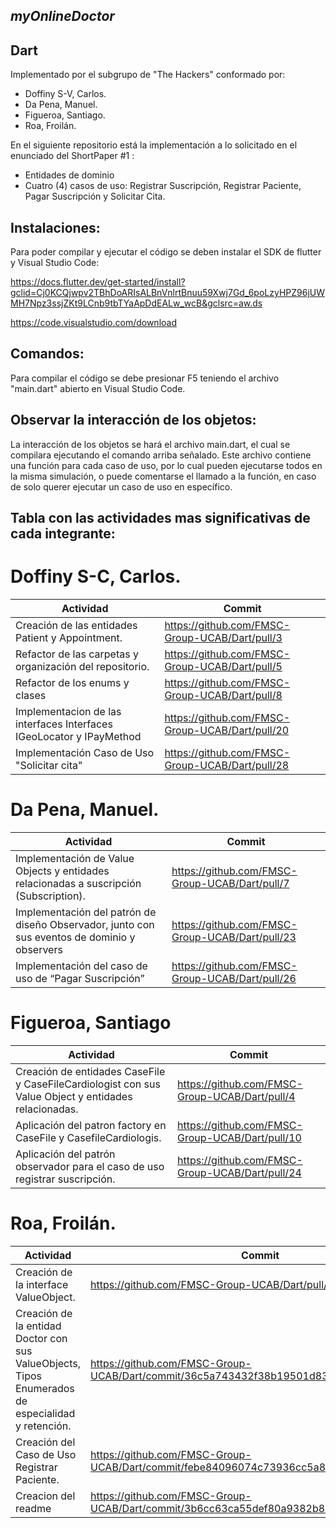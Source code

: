 ## _myOnlineDoctor_




## Dart




Implementado por el subgrupo de "The Hackers" conformado por:
- Doffiny S-V, Carlos.
- Da Pena, Manuel.
- Figueroa, Santiago.
- Roa, Froilán. 


En el siguiente repositorio está la implementación a lo solicitado en el enunciado del ShortPaper #1 :


- Entidades de dominio 
- Cuatro (4) casos de uso: Registrar Suscripción, Registrar Paciente, Pagar Suscripción y Solicitar Cita.




## Instalaciones:




Para poder compilar y ejecutar el código se deben instalar el SDK de flutter y Visual Studio Code:


https://docs.flutter.dev/get-started/install?gclid=Cj0KCQjwpv2TBhDoARIsALBnVnlrtBnuu59Xwj7Gd_6poLzyHPZ96jUWMH7Npz3ssjZKt9LCnb9tbTYaApDdEALw_wcB&gclsrc=aw.ds

https://code.visualstudio.com/download




## Comandos:




Para compilar el código se debe presionar F5 teniendo el archivo "main.dart" abierto en Visual Studio Code.
## Observar la interacción de los objetos:


La interacción de los objetos se hará el archivo main.dart, el cual se compilara ejecutando el comando arriba señalado. Este archivo contiene una función para cada caso de uso, por lo cual pueden ejecutarse todos en la misma simulación, o puede comentarse el llamado a la función, en caso de solo querer ejecutar un caso de uso en específico.




## Tabla con las actividades mas significativas de cada integrante: 
# Doffiny S-C, Carlos.

| Actividad                                                            | Commit                                          |
|----------------------------------------------------------------------|-------------------------------------------------|
| Creación de las entidades Patient y Appointment.                     | https://github.com/FMSC-Group-UCAB/Dart/pull/3  |
| Refactor de las carpetas y organización del repositorio.             | https://github.com/FMSC-Group-UCAB/Dart/pull/5  |
| Refactor de los enums y clases                                       | https://github.com/FMSC-Group-UCAB/Dart/pull/8  |
| Implementacion de las interfaces Interfaces IGeoLocator y IPayMethod | https://github.com/FMSC-Group-UCAB/Dart/pull/20 |
| Implementación Caso de Uso "Solicitar cita"                          | https://github.com/FMSC-Group-UCAB/Dart/pull/28 |

# Da Pena, Manuel.

| Actividad                                                                                    | Commit                                          |
|----------------------------------------------------------------------------------------------|-------------------------------------------------|
| Implementación de Value Objects y entidades relacionadas a suscripción (Subscription).       | https://github.com/FMSC-Group-UCAB/Dart/pull/7  |
| Implementación del patrón de diseño Observador, junto con sus eventos de dominio y observers | https://github.com/FMSC-Group-UCAB/Dart/pull/23 |
| Implementación del caso de uso de “Pagar Suscripción”                                        | https://github.com/FMSC-Group-UCAB/Dart/pull/26 |




# Figueroa, Santiago

| Actividad                                                                                            | Commit                                          |
|------------------------------------------------------------------------------------------------------|-------------------------------------------------|
| Creación de entidades CaseFile y CaseFileCardiologist con sus Value Object y entidades relacionadas. | https://github.com/FMSC-Group-UCAB/Dart/pull/4  |
| Aplicación del patron factory en CaseFile y CasefileCardiologis.                                     | https://github.com/FMSC-Group-UCAB/Dart/pull/10 |
| Aplicación del patrón observador para el caso de uso registrar suscripción.                          | https://github.com/FMSC-Group-UCAB/Dart/pull/24 |

# Roa, Froilán.

| Actividad                                                                                         | Commit                                                                                  |
|---------------------------------------------------------------------------------------------------|-----------------------------------------------------------------------------------------|
| Creación de la interface ValueObject.                                                             | https://github.com/FMSC-Group-UCAB/Dart/pull/1                                          |
| Creación de la entidad Doctor con sus ValueObjects, Tipos Enumerados de especialidad y retención. | https://github.com/FMSC-Group-UCAB/Dart/commit/36c5a743432f38b19501d83042d62b4a3d5fbf8f |
| Creación del Caso de Uso Registrar Paciente.                                                      | https://github.com/FMSC-Group-UCAB/Dart/commit/febe84096074c73936cc5a8bf379f5a3b8c9c3fd |
| Creacion del readme                                                                         | https://github.com/FMSC-Group-UCAB/Dart/commit/3b6cc63ca55def80a9382b869e253d74344bf0eb |